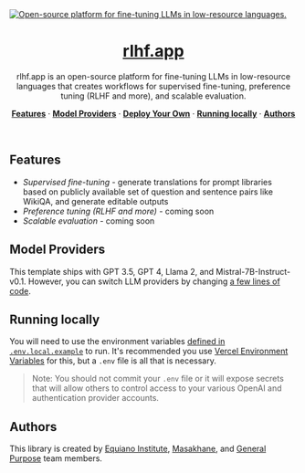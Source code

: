 <a href="https://rlhf.app/">
  <img alt="Open-source platform for fine-tuning LLMs in low-resource languages." src="https://github.com/ebayes/rlhf/blob/main/public/cover_photo.png"> 
  <h1 align="center">rlhf.app</h1>
</a>

<p align="center">
rlhf.app is an open-source platform for fine-tuning LLMs in low-resource languages that creates workflows for supervised fine-tuning, preference tuning (RLHF and more), and scalable evaluation.
</p>

<p align="center">
  <a href="#features"><strong>Features</strong></a> ·
  <a href="#model-providers"><strong>Model Providers</strong></a> ·
  <a href="#deploy-your-own"><strong>Deploy Your Own</strong></a> ·
  <a href="#running-locally"><strong>Running locally</strong></a> ·
  <a href="#authors"><strong>Authors</strong></a>
</p>
<br/>

## Features
- *Supervised fine-tuning* - generate translations for prompt libraries based on publicly available set of question and sentence pairs like WikiQA, and generate editable outputs
- *Preference tuning (RLHF and more)* - coming soon
- *Scalable evaluation* - coming soon

## Model Providers

This template ships with GPT 3.5, GPT 4, Llama 2, and Mistral-7B-Instruct-v0.1. However, you can switch LLM providers by changing [a few lines of code](https://github.com/ebayes/rlhf/blob/main/lib/llms.js).


## Running locally

You will need to use the environment variables [defined in `.env.local.example`](.env.local.example) to run. It's recommended you use [Vercel Environment Variables](https://vercel.com/docs/concepts/projects/environment-variables) for this, but a `.env` file is all that is necessary.

> Note: You should not commit your `.env` file or it will expose secrets that will allow others to control access to your various OpenAI and authentication provider accounts.

## Authors

This library is created by [Equiano Institute](https://equiano.institute), [Masakhane](https://www.masakhane.io/), and [General Purpose](https://general-purpose.io) team members.
